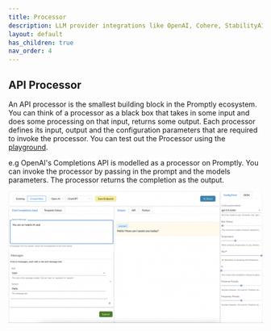 ```yaml
---
title: Processor
description: LLM provider integrations like OpenAI, Cohere, StabilityAI
layout: default
has_children: true
nav_order: 4
---
```

## API Processor

An API processor is the smallest building block in the Promptly ecosystem. You can think of a processor as a black box that takes in some input and does some processing on that input, returns some output. 
Each processor defines its input, output and the configuration parameters that are required to invoke the processor.
You can test out the Processor using the [playground](https://trypromptly.com/).

e.g OpenAI's Completions API is modelled as a processor on Promptly. You can invoke the processor by passing in the prompt and the models parameters. The processor returns the completion as the output.

![OpenAI ChatGPT Processor](../assets/images/chatgpt_completions_playground_demo.gif)

